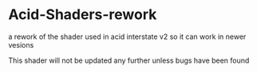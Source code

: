 # Acid-Shaders-rework
a rework of the shader used in acid interstate v2 so it can work in newer vesions

This shader will not be updated any further unless bugs have been found
